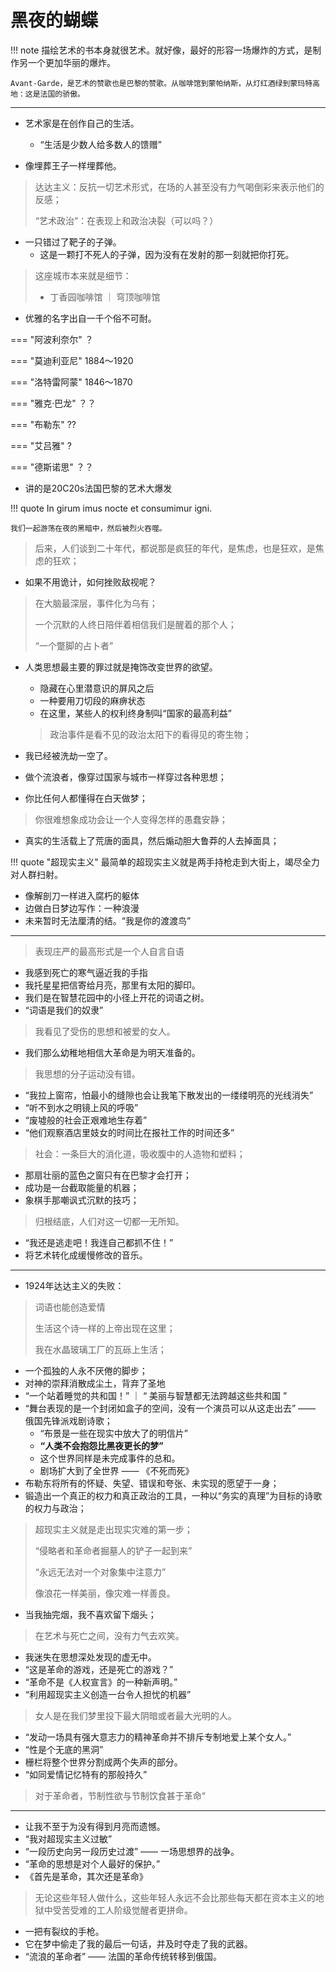 # 黑夜的蝴蝶



!!! note 
    描绘艺术的书本身就很艺术。就好像，最好的形容一场爆炸的方式，是制作另一个更加华丽的爆炸。

    Avant-Garde，是艺术的赞歌也是巴黎的赞歌。从咖啡馆到蒙帕纳斯，从灯红酒绿到蒙玛特高地：这是法国的骄傲。 



---------

- 艺术家是在创作自己的生活。
    - “生活是少数人给多数人的馈赠”

- 像埋葬王子一样埋葬他。
> 达达主义：反抗一切艺术形式，在场的人甚至没有力气喝倒彩来表示他们的反感；
>
> “艺术政治”：在表现上和政治决裂（可以吗？）

- 一只错过了靶子的子弹。
    - 这是一颗打不死人的子弹，因为没有在发射的那一刻就把你打死。

> 这座城市本来就是细节：
> - 丁香园咖啡馆 ｜ 穹顶咖啡馆

- 优雅的名字出自一千个俗不可耐。


=== "阿波利奈尔"
    ？

=== "莫迪利亚尼"
    1884～1920

=== "洛特雷阿蒙"
    1846～1870

=== "雅克·巴龙"
    ？？

=== "布勒东"
    ??

=== "艾吕雅"
    ?

=== "德斯诺思"
    ？？

- 讲的是20C20s法国巴黎的艺术大爆发

!!! quote 
    In girum imus nocte et consumimur igni. 

    我们一起游荡在夜的黑暗中，然后被烈火吞噬。

> 后来，人们谈到二十年代，都说那是疯狂的年代，是焦虑，也是狂欢，是焦虑的狂欢；

- 如果不用诡计，如何挫败敌视呢？
> 在大脑最深层，事件化为乌有；
>
> 一个沉默的人终日陪伴着相信我们是醒着的那个人；
>
> “一个蹩脚的占卜者”

- 人类思想最主要的罪过就是掩饰改变世界的欲望。
    - 隐藏在心里潜意识的屏风之后
    - 一种要用刀切段的麻痹状态
    - 在这里，某些人的权利终身制叫“国家的最高利益”
    > 政治事件是看不见的政治太阳下的看得见的寄生物；
- 我已经被洗劫一空了。

- 做个流浪者，像穿过国家与城市一样穿过各种思想；
- 你比任何人都懂得在白天做梦；
> 你很难想象成功会让一个人变得怎样的愚蠢安静；
- 真实的生活载上了荒唐的面具，然后煽动胆大鲁莽的人去掉面具；


!!! quote "超现实主义"
    最简单的超现实主义就是两手持枪走到大街上，竭尽全力对人群扫射。

- 像解剖刀一样进入腐朽的躯体
- 边做白日梦边写作：一种浪漫
- 未来暂时无法厘清的结。“我是你的渡渡鸟”

---------------

> 表现庄严的最高形式是一个人自言自语
- 我感到死亡的寒气逼近我的手指
- 我托星星把信寄给月亮，那里有太阳的脚印。
- 我们是在智慧花园中的小径上开花的词语之树。
- “词语是我们的奴隶”
> 我看见了受伤的思想和被爱的女人。

- 我们那么幼稚地相信大革命是为明天准备的。
> 我思想的分子运动没有错。
- “我拉上窗帘，怕最小的缝隙也会让我笔下散发出的一缕缕明亮的光线消失”
- “听不到水之明镜上风的呼吸”
- “废墟般的社会正艰难地生存着”
- “他们观察酒店里妓女的时间比在报社工作的时间还多”
> 社会：一条巨大的消化道，吸收腹中的人造物和塑料；

- 那扇壮丽的蓝色之窗只有在巴黎才会打开；
- 成功是一台截取能量的机器；
- 象棋手那嘲讽式沉默的技巧；

> 归根结底，人们对这一切都一无所知。

- “我还是逃走吧！我连自己都抓不住！”
- 将艺术转化成缓慢修改的音乐。

---------

- 1924年达达主义的失败：
> 词语也能创造爱情
>
> 生活这个诗一样的上帝出现在这里；
>
> 我在水晶玻璃工厂的瓦砾上生活；

- 一个孤独的人永不厌倦的脚步；
- 对神的崇拜消散成尘土，背弃了圣地
- “一个站着睡觉的共和国！” ｜ “ 美丽与智慧都无法跨越这些共和国 ”
- “舞台表现的是一个封闭如盒子的空间，没有一个演员可以从这走出去” —— 俄国先锋派戏剧诗歌；
    - “布景是一些在现实中放大了的明信片”
    - **“人类不会抱怨比黑夜更长的梦”**
    - 这个世界同样是未完成事件的总和。
    - 剧场扩大到了全世界 —— 《不死而死》
- 布勒东将所有的怀疑、失望、错误和夸张、未实现的愿望于一身；
- 锻造出一个真正的权力和真正政治的工具，一种以“务实的真理”为目标的诗歌的权力与政治；
> 超现实主义就是走出现实灾难的第一步；
>
> “侵略者和革命者掘墓人的铲子一起到来”
>
> “永远无法对一个对象集中注意力”
>
> 像浪花一样美丽，像灾难一样善良。

- 当我抽完烟，我不喜欢留下烟头；
> 在艺术与死亡之间，没有力气去欢笑。

- 我迷失在思想深处发现的虚无中。
- “这是革命的游戏，还是死亡的游戏？”
- “革命不是《人权宣言》的一种新声明。”
- “利用超现实主义创造一台令人担忧的机器”
> 女人是在我们梦里投下最大阴暗或者最大光明的人。

- “发动一场具有强大意志力的精神革命并不排斥专制地爱上某个女人。”
- “性是个无底的黑洞”
- 栅栏将整个世界分割成两个失声的部分。
- “如同爱情记忆特有的那般持久”
> 对于革命者，节制性欲与节制饮食甚于革命“

---------


- 让我不至于为没有得到月亮而遗憾。
- “我对超现实主义过敏”
- “一段历史向另一段历史过渡” —— 一场思想界的战争。
- “革命的思想是对个人最好的保护。”
- 《首先是革命，其次还是革命》
> 无论这些年轻人做什么，这些年轻人永远不会比那些每天都在资本主义的地狱中受苦受难的工人阶级觉醒者更拼命。

- 一把有裂纹的手枪。
- 它在梦中偷走了我的最后一句话，并及时夺走了我的武器。
- “流浪的革命者” —— 法国的革命传统转移到俄国。